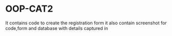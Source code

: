 # OOP-CAT2
It contains code to create the registration form
it also contain screenshot for code,form and database with details captured in 
